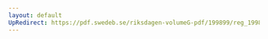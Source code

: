 ```yaml
---
layout: default
UpRedirect: https://pdf.swedeb.se/riksdagen-volumeG-pdf/199899/reg_199899/reg_199899_0356.pdf
---
```

